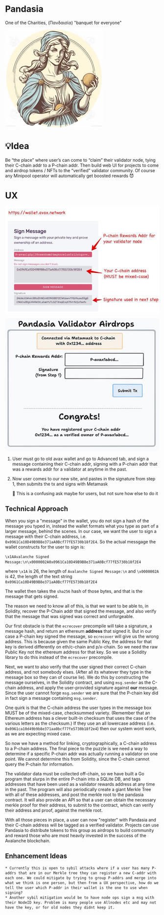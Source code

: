 # Pandasia

One of the Charities, (Πανδαισία) "banquet for everyone"

![Pandasia](docs/pandasia.jpg)

# 💡Idea

Be “the place” where user’s can come to “claim” their validator node, tying their C-chain addr to a P-chain addr. Then build web UI for projects to come and airdrop tokens / NFTs to the “verified” validator community. Of course any Minipool operator will automatically get boosted rewards 😈

# UX

![](docs/pandasia-step1.jpg)

![](docs/pandasia-step2.jpg)

1. User must go to old avax wallet and go to Advanced tab, and sign a message containing their C-chain addr, signing with a P-chain addr that was a rewards addr for a validator at anytime in the past.

2. Now user comes to our new site, and pastes in the signature from step 1, then submits the tx and signs with Metamask

   🥵 This is a confusing ask maybe for users, but not sure how else to do it

## Technical Approach

When you sign a "message" in the wallet, you do not sign a hash of the message you typed in, instead the wallet formats what you type as part of a larger message, behind the scenes. In our case, we want the user to sign a message with their C-chain address, i.e. `0x0961Ca10D49B9B8e371aA0Bcf77fE5730b18f2E4`. So the actual messgage the wallet constructs for the user to sign is:

`\x1AAvalanche Signed Message:\n\x0000002A0x0961Ca10D49B9B8e371aA0Bcf77fE5730b18f2E4`

where `\x1A` is 26, the length of `Avalanche Signed Message:\n` and `\x0000002A` is 42, the length of the text string `0x0961Ca10D49B9B8e371aA0Bcf77fE5730b18f2E4`

The wallet then takes the `sha256` hash of those bytes, and that is the message that gets signed.

The reason we need to know all of this, is that we want to be able to, in Solidity, recover the P-Chain addr that signed the message, and also verify that the message that was signed was correct and unforgeable.

Our first obstacle is that the `ecrecover` precompile will take a signature, a message hash, and return an ethereum **address** that signed it. But in our case a P-chain key signed the message, so `ecrecover` will give us the wrong address. This is because given the same Public Key, the address for that key is derived differently on eth/c-chain and p/x-chain. So we need the raw Public Key not the ethereum address for that key. So we use a Solidity library to do this instead of the `ecrecover` precompile.

Next, we want to also verify that the user signed their correct C-chain address, and not somebody elses. (After all its whatever they type in the message box so they can of course lie). We do this by constructing the message ourselves, in the Solidity contract, and using `msg.sender` as the C-chain address, and apply the user-provided signature against **our** message. Since the user cannot forge `msg.sender` we are sure that the P-chain key did in fact sign a message containing `msg.sender`.

One quirk is that the C-chain address the user types in the message box MUST be of the mixed-case, checksummed variety. (Remember that an Ethereum address has a clever built-in checksum that uses the case of the various letters as the checksum.) If they use an all lowercase address (i.e. `0x0961ca10d49b9b8e371aa0bcf77fe5730b18f2e4`) then our system wont work, as we are expecting mixed case.

So now we have a method for linking, cryptographically, a C-chain address to a P-chain address. The final piece to the puzzle is we need a way to determine if a specific P-chain addr was actually running a validator on one point. We cannot determine this from Solidity, since the C-chain cannot query the P-chain for information.

The validator data must be collected off-chain, so we have built a Go program that slurps in the entire P-chain into a SQLite DB, and tags addresses that have been used as a validator rewards address at any time in the past. The program will also periodically create a giant Merkle Tree with all of these addresses, and post the merkle root to the pandasia contract. It will also provide an API so that a user can obtain the necessary merkle proof for their address, to submit to the contract, which can verify their address and proof, against the merkle root.

With all those pieces in place, a user can now "register" with Pandasia and their C-chain address will be tagged as a verified validator. Projects can use Pandasia to distribute tokens to this group as airdrops to build community and reward those who are most heavily invested in the success of the Avalanche blockchain.

## Enhancement Ideas

    * Currently this is open to sybil attacks where if a user has many P-addrs that are in our Merkle tree they can register a new C-addr with each one. We could mitigate by trying to group P-addrs and merge into what we think is one person, but then from a UX perspective, how do we tell the user which P-addr in their wallet is the one to use when signing?
    * Another sybil mitigation would be to have node ops sign a msg with their NodeID key. Problem is many people use Allnodes etc and may not have the key, or for old nodes they didnt keep it.
